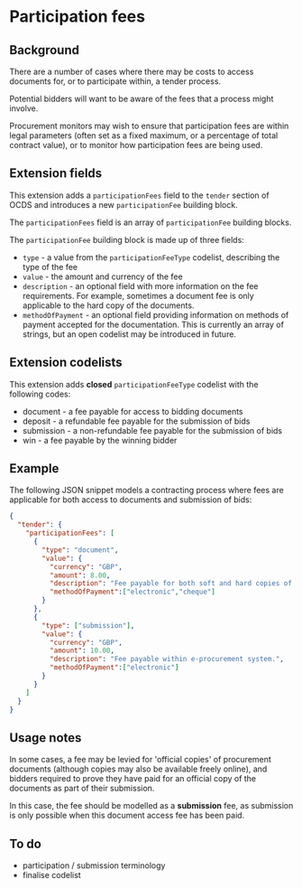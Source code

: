 # Participation fees

## Background

There are a number of cases where there may be costs to access documents for, or to participate within, a tender process. 

Potential bidders will want to be aware of the fees that a process might involve.

Procurement monitors may wish to ensure that participation fees are within legal parameters (often set as a fixed maximum, or a percentage of total contract value), or to monitor how participation fees are being used.

## Extension fields

This extension adds a ```participationFees``` field to the ```tender``` section of OCDS and introduces a new ```participationFee``` building block.

The ```participationFees``` field is an array of ```participationFee``` building blocks.

The ```participationFee``` building block is made up of three fields:

* ```type``` - a value from the ```participationFeeType``` codelist, describing the type of the fee
* ```value``` - the amount and currency of the fee
* ```description``` - an optional field with more information on the fee requirements. For example, sometimes a document fee is only applicable to the hard copy of the documents.
* ```methodOfPayment``` - an optional field providing information on methods of payment accepted for the documentation. This is currently an array of strings, but an open codelist may be introduced in future. 

## Extension codelists

This extension adds **closed** ```participationFeeType``` codelist with the following codes:

* document - a fee payable for access to bidding documents
* deposit - a refundable fee payable for the submission of bids
* submission - a non-refundable fee payable for the submission of bids
* win - a fee payable by the winning bidder

## Example

The following JSON snippet models a contracting process where fees are applicable for both access to documents and submission of bids:

```JSON
{
  "tender": {
    "participationFees": [
      {
        "type": "document",
        "value": {
          "currency": "GBP",
          "amount": 8.00,
          "description": "Fee payable for both soft and hard copies of documents.",
          "methodOfPayment":["electronic","cheque"]
        }
      },
      {
        "type": ["submission"],
        "value": {
          "currency": "GBP",
          "amount": 10.00,
          "description": "Fee payable within e-procurement system.",
          "methodOfPayment":["electronic"]
        }
      }
    ]
  }
}
```

## Usage notes

In some cases, a fee may be levied for 'official copies' of procurement documents (although copies may also be available freely online), and bidders required to prove they have paid for an official copy of the documents as part of their submission. 

In this case, the fee should be modelled as a **submission** fee, as submission is only possible when this document access fee has been paid. 

## To do

* participation / submission terminology
* finalise codelist
